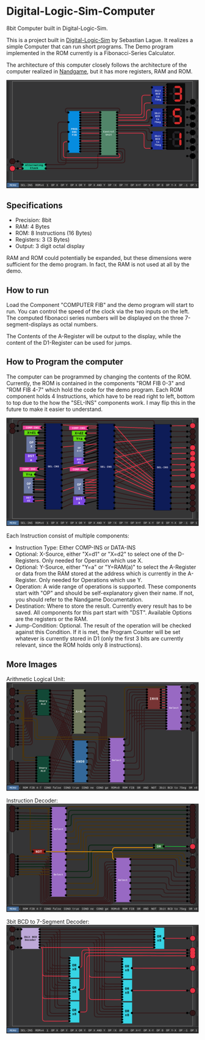 # Digital-Logic-Sim-Computer
8bit Computer built in Digital-Logic-Sim.

This is a project built in [Digital-Logic-Sim](https://sebastian.itch.io/digital-logic-sim) by Sebastian Lague. It realizes a simple Computer that can run short programs. The Demo program implemented in the ROM currently is a Fibonacci-Series Calculator.

The architecture of this computer closely follows the architecture of the computer realized in [Nandgame](https://www.nandgame.com/), but it has more registers, RAM and ROM.

![Main Component showing an output of 351, which is a fibonacci number in octal notation](images/Computer.png "Main Component showing an output of 351, which is a fibonacci number in octal notation")

## Specifications
- Precision: 8bit
- RAM: 4 Bytes
- ROM: 8 Instructions (16 Bytes)
- Registers: 3 (3 Bytes)
- Output: 3 digit octal display

RAM and ROM could potentially be expanded, but these dimensions were sufficient for the demo program. In fact, the RAM is not used at all by the demo.

## How to run
Load the Component "COMPUTER FIB" and the demo program will start to run. You can control the speed of the clock via the two inputs on the left. The computed fibonacci series numbers will be displayed on the three 7-segment-displays as octal numbers.

The Contents of the A-Register will be output to the display, while the content of the D1-Register can be used for jumps.

## How to Program the computer
The computer can be programmed by changing the contents of the ROM. Currently, the ROM is contained in the components "ROM FIB 0-3" and "ROM FIB 4-7" which hold the code for the demo program. Each ROM component holds 4 Instructions, which have to be read right to left, bottom to top due to the how the "SEL-INS" components work. I may flip this in the future to make it easier to understand.

![ROM programmed with the first 4 instructions of the fibonacci calculator](images/ROM.png "ROM programmed with the first 4 instructions of the fibonacci calculator")

Each Instruction consist of multiple components:
- Instruction Type: Either COMP-INS or DATA-INS
- Optional: X-Source, either "X=d1" or "X=d2" to select one of the D-Registers. Only needed for Operation which use X.
- Optional: Y-Source, either "Y=a" or "Y=RAM(a)" to select the A-Register or data from the RAM stored at the address which is currently in the A-Register. Only needed for Operations which use Y.
- Operation: A wide range of operations is supported. These components start with "OP" and should be self-explanatory given their name. If not, you should refer to the Nandgame Documentation.
- Destination: Where to store the result. Currently every result has to be saved. All components for this part start with "DST". Available Options are the registers or the RAM.
- Jump-Condition: Optional. The result of the operation will be checked against this Condition. If it is met, the Program Counter will be set whatever is currently stored in D1 (only the first 3 bits are currently relevant, since the ROM holds only 8 instructions).

## More Images
Arithmetic Logical Unit:
![Arithmetic Logical Unit](images/ALU.png "Arithmetic Logical Unit")

Instruction Decoder:
![Instruction Decoder](images/InstructionDecoder.png "Instruction Decoder")

3bit BCD to 7-Segment Decoder:
![3bit BCD to 7-Segment Decoder:](images/3bit_BCD_to_7Seg.png "3bit BCD to 7-Segment Decoder:")
